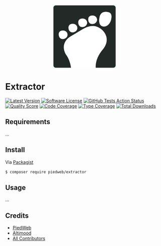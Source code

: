 <p align="center"><a href="https://dev.piedweb.com">
<img src="https://raw.githubusercontent.com/PiedWeb/piedweb-devoluix-theme/master/src/img/logo_title.png" width="200" height="200" alt="Open Source Package" />
</a></p>

# Extractor

[![Latest Version](https://img.shields.io/github/tag/PiedWeb/PiedWeb.svg?style=flat&label=release)](https://github.com/PiedWeb/PiedWeb/tags)
[![Software License](https://img.shields.io/badge/license-MIT-brightgreen.svg?style=flat)](LICENSE)
[![GitHub Tests Action Status](https://img.shields.io/github/actions/workflow/status/PiedWeb/PiedWeb/run-tests.yml?branch=main)](https://github.com/PiedWeb/PiedWeb/actions)
[![Quality Score](https://img.shields.io/scrutinizer/g/PiedWeb/PiedWeb.svg?style=flat)](https://scrutinizer-ci.com/g/PiedWeb/PiedWeb)
[![Code Coverage](https://codecov.io/gh/PiedWeb/PiedWeb/branch/main/graph/badge.svg)](https://codecov.io/gh/PiedWeb/PiedWeb/branch/main)
[![Type Coverage](https://shepherd.dev/github/PiedWeb/PiedWeb/coverage.svg)](https://shepherd.dev/github/PiedWeb/PiedWeb)
[![Total Downloads](https://img.shields.io/packagist/dt/piedweb/extractor.svg?style=flat)](https://packagist.org/packages/piedweb/extractor)

## Requirements

...

## Install

Via [Packagist](https://packagist.org/packages/piedweb/extractor)

```bash
$ composer require piedweb/extractor
```

## Usage

...

## Credits

- [PiedWeb](https://piedweb.com)
- [Altimood](https://altimood.com)
- [All Contributors](https://github.com/PiedWeb/GoogleSpreadsheetSeoScraper/graphs/contributors)
